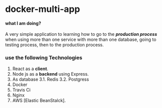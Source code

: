 # docker-multi-app

#### what I am doing?
A very simple application to learning how to go to the ***production process*** when using more than one service with more than one database, going to testing process, then to the production process.

### use the following Technologies
1. React as  a **client**.
2. Node js as a **backend** using Express.
3. As database 
3.1. Redis
 3.2. Postgress
5. Docker
6. Travis Ci
7. Nginx
8. AWS [Elastic BeanStalck].
